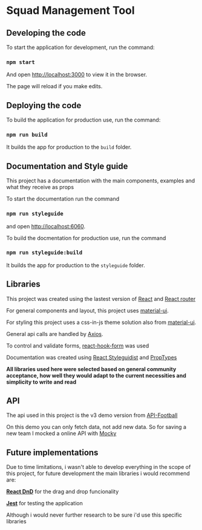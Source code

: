 # Squad Management Tool


## Developing the code

To start the application for development, run the command: 

### `npm start`

And open [http://localhost:3000](http://localhost:3000) to view it in the browser.

The page will reload if you make edits.

## Deploying the code

To build the application for production use, run the command:

### `npm run build`

It builds the app for production to the `build` folder.

## Documentation and Style guide

This project has a documentation with the main components, examples and what they receive as props

To start the documentation run the command

### `npm run styleguide`

and open [http://localhost:6060](http://localhost:6060).

To build the docmentation for production use, run the command 

### `npm run styleguide:build`

It builds the app for production to the `styleguide` folder.


## Libraries

This project was created using the lastest version of [React](https://reactjs.org/) and [React router](https://reactrouter.com/)

For general components and layout, this project uses [material-ui](https://material-ui.com/).

For styling this project uses a css-in-js theme solution also from [material-ui](https://material-ui.com/).

General api calls are handled by [Axios](https://github.com/axios/axios).

To control and validate forms, [react-hook-form](https://react-hook-form.com/) was used

Documentation was created using [React Styleguidist](https://react-styleguidist.js.org/) and [PropTypes](https://www.npmjs.com/package/prop-types)


**All libraries used here were selected based on general community acceptance, how well they would adapt to the current necessities and simplicity to write and read**

## API

The api used in this project is the v3 demo version from [API-Football](https://www.api-football.com/documentation-beta)

On this demo you can only fetch data, not add new data. So for saving a new team I mocked a online API with [Mocky](https://designer.mocky.io/design)


## Future implementations

Due to time limitations, i wasn't able to develop everything in the scope of this project, for future development the main libraries i would recommend are:

**[React DnD](https://react-dnd.github.io/react-dnd/about)** for the drag and drop funcionality

**[Jest](https://jestjs.io/en/)** for testing the application

Although i would never further research to be sure i'd use this specific libraries
